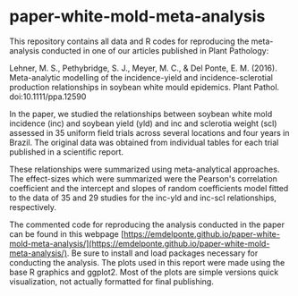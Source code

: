 # paper-white-mold-meta-analysis

This repository contains all data and R codes for reproducing the meta-analysis conducted in one of our articles published in Plant Pathology:

Lehner, M. S., Pethybridge, S. J., Meyer, M. C., & Del Ponte, E. M. (2016). Meta-analytic modelling of the incidence-yield and incidence-sclerotial production relationships in soybean white mould epidemics. Plant Pathol. doi:10.1111/ppa.12590

In the paper, we studied the relationships between soybean white mold incidence (inc) and soybean yield (yld) and inc and sclerotia weight (scl) assessed in 35 uniform field trials across several locations and four years in Brazil. The original data was obtained from individual tables for each trial published in a scientific report. 

These relationships were summarized using meta-analytical approaches. The effect-sizes which were summarized were the Pearson's correlation coefficient and the intercept and slopes of random coefficients model fitted to the data of 35 and 29 studies for the inc-yld and inc-scl relationships, respectively. 

The commented code for reproducing the analysis conducted in the paper can be found in this webpage [https://emdelponte.github.io/paper-white-mold-meta-analysis/](https://emdelponte.github.io/paper-white-mold-meta-analysis/). Be sure to install and load packages necessary for conducting the analysis. The plots used in this report were made using the base R graphics and ggplot2. Most of the plots are simple versions quick visualization, not actually formatted for final publishing.

